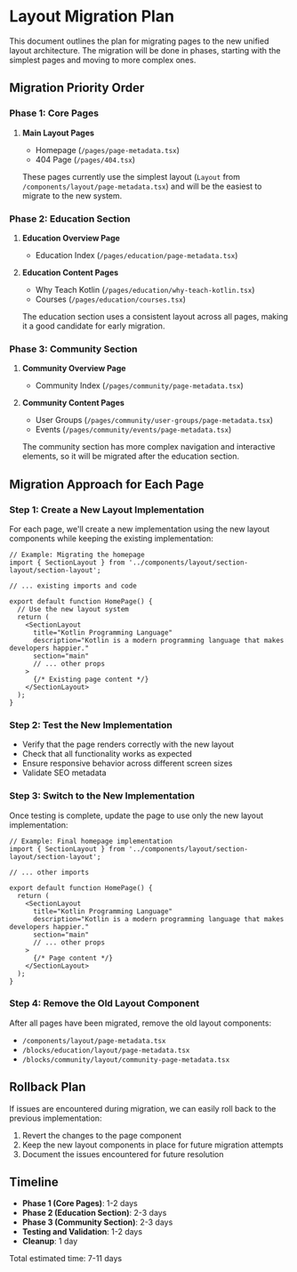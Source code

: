 # Layout Migration Plan

This document outlines the plan for migrating pages to the new unified layout architecture. The migration will be done in phases, starting with the simplest pages and moving to more complex ones.

## Migration Priority Order

### Phase 1: Core Pages
1. **Main Layout Pages**
   - Homepage (`/pages/page-metadata.tsx`)
   - 404 Page (`/pages/404.tsx`)

   These pages currently use the simplest layout (`Layout` from `/components/layout/page-metadata.tsx`) and will be the easiest to migrate to the new system.

### Phase 2: Education Section
1. **Education Overview Page**
   - Education Index (`/pages/education/page-metadata.tsx`)

2. **Education Content Pages**
   - Why Teach Kotlin (`/pages/education/why-teach-kotlin.tsx`)
   - Courses (`/pages/education/courses.tsx`)

   The education section uses a consistent layout across all pages, making it a good candidate for early migration.

### Phase 3: Community Section
1. **Community Overview Page**
   - Community Index (`/pages/community/page-metadata.tsx`)

2. **Community Content Pages**
   - User Groups (`/pages/community/user-groups/page-metadata.tsx`)
   - Events (`/pages/community/events/page-metadata.tsx`)

   The community section has more complex navigation and interactive elements, so it will be migrated after the education section.

## Migration Approach for Each Page

### Step 1: Create a New Layout Implementation
For each page, we'll create a new implementation using the new layout components while keeping the existing implementation:

```tsx
// Example: Migrating the homepage
import { SectionLayout } from '../components/layout/section-layout/section-layout';

// ... existing imports and code

export default function HomePage() {
  // Use the new layout system
  return (
    <SectionLayout
      title="Kotlin Programming Language"
      description="Kotlin is a modern programming language that makes developers happier."
      section="main"
      // ... other props
    >
      {/* Existing page content */}
    </SectionLayout>
  );
}
```

### Step 2: Test the New Implementation
- Verify that the page renders correctly with the new layout
- Check that all functionality works as expected
- Ensure responsive behavior across different screen sizes
- Validate SEO metadata

### Step 3: Switch to the New Implementation
Once testing is complete, update the page to use only the new layout implementation:

```tsx
// Example: Final homepage implementation
import { SectionLayout } from '../components/layout/section-layout/section-layout';

// ... other imports

export default function HomePage() {
  return (
    <SectionLayout
      title="Kotlin Programming Language"
      description="Kotlin is a modern programming language that makes developers happier."
      section="main"
      // ... other props
    >
      {/* Page content */}
    </SectionLayout>
  );
}
```

### Step 4: Remove the Old Layout Component
After all pages have been migrated, remove the old layout components:
- `/components/layout/page-metadata.tsx`
- `/blocks/education/layout/page-metadata.tsx`
- `/blocks/community/layout/community-page-metadata.tsx`

## Rollback Plan

If issues are encountered during migration, we can easily roll back to the previous implementation:

1. Revert the changes to the page component
2. Keep the new layout components in place for future migration attempts
3. Document the issues encountered for future resolution

## Timeline

- **Phase 1 (Core Pages)**: 1-2 days
- **Phase 2 (Education Section)**: 2-3 days
- **Phase 3 (Community Section)**: 2-3 days
- **Testing and Validation**: 1-2 days
- **Cleanup**: 1 day

Total estimated time: 7-11 days
